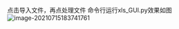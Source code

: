 点击导入文件，再点处理文件
命令行运行xls_GUI.py效果如图
![image-20210715183741761](https://i.loli.net/2021/07/15/i8SGIO4tsWNQLeu.png)

